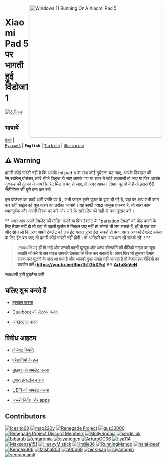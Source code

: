 <img align="right" src="https://raw.githubusercontent.com/erdilS/Port-Windows-11-Xiaomi-Pad-5/main/nabu.png" width="425" alt="Windows 11 Running On A Xiaomi Pad 5">


# Xiaomi Pad 5 पर भागती हुई विंडोज11

[![टेलीग्राम](https://img.shields.io/badge/Chat-Telegram-brightgreen.svg?logo=telegram&style=flat-square)](https://t.me/nabuwoa)

## भाषायें 
[```हिन्दी```](/README-hi.md) | [```Русский```](/README-RU.md) | **```English```** | [```Turkish```](/guide/Turkish/README-tr.md) | [```Ukrainian```](/guide/Ukrainian/README-uk.md)

## ⚠️ Warning

हमारी कोई गारंटी नहीं है कि आपके mi pad 5 के साथ कोई दुर्घटना घट जाए, आपके डिवाइस की रैम,स्टोरेज,प्रोसेसर,आदि चीजे विलुप्त हो जाए आपके गाव या शहर मे कोई लठबाजी हो जाए या फिर आपके नुक्कड की दुकान में चाय सिगरेट मिलना बंद हो जाए, तो अगर आपका दिमाग घुटनों मे है तो इससे 69 सेंटीमीटर की दूरी बना कर रखे 

इस प्रोजेक्ट का कार्य अभी प्रगति पर है , सभी फाइल दूसरे यूजर के द्वारा दी गई है, यहां पर आप सभी काम कर रहीं फाइल को यूज करने का तरीका जानोगे। य़ह काफी ज्यादा नाजुक प्रकरण है, तो सारा काम ध्यानपूर्वक और अपनी रिस्क पर करे ओर सारे के सारे स्टेप को सही से क्रमानुसार करे।


** अगर आप अपने टेबलेट की मोडिंग करने या फिर टेबलेट के "partation टेबल" को मोड करने के लिए तैयार नहीं हो तो यहां से पहली फुर्सत मे निकल जाए नहीं तो लोमड़े भी लग सकते हैं, हाँ तो एक बार और सोच लो कि आप अपने टेबलेट को एक ईंट बनाता हुआ देख सकते हो क्या, अगर आपकी टेबलेट हमेसा के लिए ईंट बन जाए तो हमारी कोई गारंटी नहीं होगी। तो आखिरी बार 'सावधान रहें सतर्क रहे' ! **
> [सावधानियां]
> **हाँ तो भाई और उनकी बहनों यूट्यूब और अन्य प्लेटफॉर्म की वीडियो गाइड का यूज कदापि नां करे वो सब गाइड आपकी टेबलेट को ब्रिक कर सकती है।अगर फिर भी तुम्हारा दिमाग सरक कर घुटनों के पास आ गया है और आपको कुछ समझ नहीं आ रहा है तो केवल इस वीडियो का उपयोग करें (https://youtu.be/BbgTbTGbXYg) BY [ArtoSeVeN](https://www.youtube.com/channel/UCYjwfxlYlJ7Nnzv01oszQvA)**

सावधानी हटी दुघर्टना घटी


## चलिए शुरू करते हैं

- [इंस्टाल करना](guide/English/1-partition-en.md)

- [Dualboot को सेटअप करना](guide/English/dualboot-en.md)

- [अनइंस्टाल करना](guide/English/uninstall-en.md)


## विवीध आइटम

- [प्रोजेक्ट स्थिति ](guide/English/status.md)

- [परेशानियों के हल](guide/English/troubleshooting-en.md)

- [ड्राइवर को अपडेट करना](guide/English/update-en.md)

- [दुबारा इन्स्टॉल करना](guide/English/reinstall-en.md)

- [UEFI को अपडेट करना](guide/English/UEFI-updating-en.md)

- [जरूरी निर्देश और apps ](guide/English/Additional-materials-en.md)



## Contributors

[<img alt="Icesito68" src="https://images.weserv.nl/?url=https://avatars.githubusercontent.com/u/113939920?v=4&w=45&fit=cover&mask=circle&maxage=7d" />](https://github.com/Icesito68)
[<img alt="map220v" src="https://images.weserv.nl/?url=https://avatars.githubusercontent.com/u/14368485?v=4&w=45&fit=cover&mask=circle&maxage=7d" />](https://github.com/map220v)
[<img alt="Renegade Project" src="https://images.weserv.nl/?url=https://avatars.githubusercontent.com/u/63859504?s=200&v=4&w=45&fit=cover&mask=circle&maxage=7d" />](https://github.com/edk2-porting)
[<img alt="gus33000" src="https://images.weserv.nl/?url=https://avatars.githubusercontent.com/u/3755345?v=4&w=45&fit=cover&mask=circle&maxage=7d" />](https://github.com/gus33000)
[<img alt="Renegade Project Discord Members" src="https://images.weserv.nl/?url=https://cdn.discordapp.com/icons/736563593058713690/68f67bfddf4390b11effc99917b16338.webp?size=256&w=45&fit=cover&mask=circle&maxage=7d" />](https://discord.gg/XXBWfag)
[<img alt="MollySophia" src="https://images.weserv.nl/?url=https://avatars.githubusercontent.com/u/20746884?v=4&w=45&fit=cover&mask=circle&maxage=7d" />](https://github.com/MollySophia)
[<img alt="serdeliuk" src="https://images.weserv.nl/?url=https://avatars.githubusercontent.com/u/38280618?v=4&w=45&fit=cover&mask=circle&maxage=7d" />](https://github.com/serdeliuk)
[<img alt="bibarub" src="https://images.weserv.nl/?url=https://avatars.githubusercontent.com/u/73599925?v=4&w=45&fit=cover&mask=circle&maxage=7d" />](https://github.com/bibarub)
[<img alt="entaromia" src="https://images.weserv.nl/?url=https://avatars.githubusercontent.com/u/30384045?v=4&w=45&fit=cover&mask=circle&maxage=7d" />](https://github.com/entaromia)
[<img alt="ciyanogen" src="https://images.weserv.nl/?url=https://avatars.githubusercontent.com/u/29534488?v=4&w=45&fit=cover&mask=circle&maxage=7d" />](https://github.com/ciyanogen)
[<img alt="ArturoGC06" src="https://images.weserv.nl/?url=https://avatars.githubusercontent.com/u/76574534?v=4&w=45&fit=cover&mask=circle&maxage=7d" />](https://github.com/ArturoGC06)
[<img alt="Ilya114" src="https://images.weserv.nl/?url=https://avatars.githubusercontent.com/u/93242944?v=4&w=45&fit=cover&mask=circle&maxage=7d" />](https://github.com/Ilya114)
[<img alt="Maxsenza151" src="https://images.weserv.nl/?url=https://avatars.githubusercontent.com/u/93602290?v=4&w=45&fit=cover&mask=circle&maxage=7d" />](https://github.com/Maxsenza151)
[<img alt="HeavyMistick" src="https://images.weserv.nl/?url=https://avatars.githubusercontent.com/u/94836779?v=4&w=45&fit=cover&mask=circle&maxage=7d" />](https://github.com/HeavyMistick)
[<img alt="Kmille36" src="https://images.weserv.nl/?url=https://avatars.githubusercontent.com/u/58414694?v=4&w=45&fit=cover&mask=circle&maxage=7d" />](https://github.com/Kmille36)
[<img alt="RunningMango" src="https://images.weserv.nl/?url=https://avatars.githubusercontent.com/u/36758157?v=4&w=45&fit=cover&mask=circle&maxage=7d" />](https://github.com/RunningMango)
[<img alt="halal-beef" src="https://images.weserv.nl/?url=https://avatars.githubusercontent.com/u/78730004?v=4&w=45&fit=cover&mask=circle&maxage=7d" />](https://github.com/halal-beef)
[<img alt="Kennex666" src="https://images.weserv.nl/?url=https://avatars.githubusercontent.com/u/55269418?v=4&w=45&fit=cover&mask=circle&maxage=7d" />](https://github.com/kennex666)
[<img alt="Misha803" src="https://images.weserv.nl/?url=https://avatars.githubusercontent.com/u/118528504?v=4&w=45&fit=cover&mask=circle&maxage=7d" />](https://github.com/Misha803)
[<img alt="n00b69" src="https://images.weserv.nl/?url=https://avatars.githubusercontent.com/u/83274506?v=4&w=45&fit=cover&mask=circle&maxage=7d" />](https://github.com/n00b69)
[<img alt="nick-san" src="https://images.weserv.nl/?url=https://avatars.githubusercontent.com/u/45539267?v=4&w=45&fit=cover&mask=circle&maxage=7d" />](https://github.com/nick-san)
[<img alt="ciyanogen" src="https://images.weserv.nl/?url=https://avatars.githubusercontent.com/u/84897942?v=4&w=45&fit=cover&mask=circle&maxage=7d" />](https://github.com/ciyanogen)
[<img alt="sercancamli" src="https://images.weserv.nl/?url=https://avatars.githubusercontent.com/u/161332426?v=4&w=45&fit=cover&mask=circle&maxage=7d" />](https://github.com/sercancamli)

